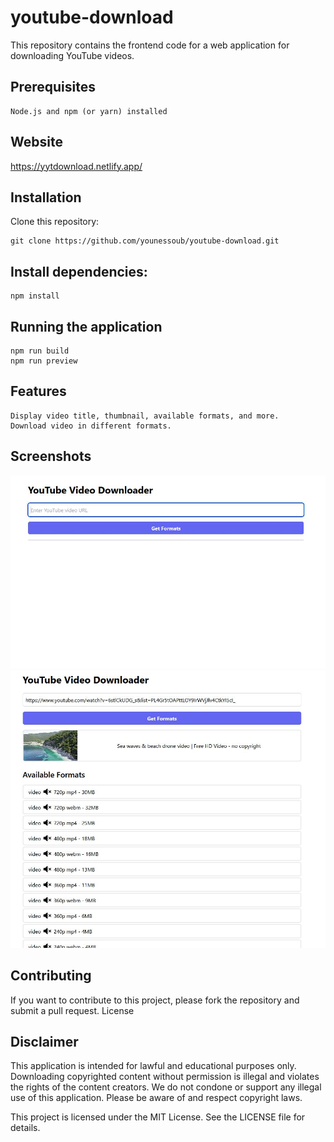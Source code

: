 # youtube-download

This repository contains the frontend code for a web application for downloading YouTube videos.

## Prerequisites

    Node.js and npm (or yarn) installed

## Website

https://yytdownload.netlify.app/

## Installation

Clone this repository:

    git clone https://github.com/younessoub/youtube-download.git

## Install dependencies:

    npm install

## Running the application

    npm run build
    npm run preview

## Features

    Display video title, thumbnail, available formats, and more.
    Download video in different formats.

## Screenshots

![screenshot1](./screenshot1.JPG)
![screenshot2](./screenshot2.JPG)

## Contributing

If you want to contribute to this project, please fork the repository and submit a pull request.
License

## Disclaimer

This application is intended for lawful and educational purposes only. Downloading copyrighted content without permission is illegal and violates the rights of the content creators. We do not condone or support any illegal use of this application. Please be aware of and respect copyright laws.

This project is licensed under the MIT License. See the LICENSE file for details.
